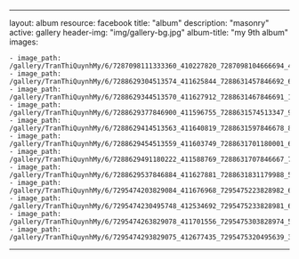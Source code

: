 
---
layout: album
resource: facebook
title: "album"
description: "masonry"
active: gallery
header-img: "img/gallery-bg.jpg"
album-title: "my 9th album"
images:
    
    - image_path: /gallery/TranThiQuynhMy/6/7287098111333360_410227820_7287098104666694_4268735105999577687_n.jpg
    - image_path: /gallery/TranThiQuynhMy/6/7288629304513574_411625844_7288631457846692_6464220789573160608_n.jpg
    - image_path: /gallery/TranThiQuynhMy/6/7288629344513570_411627912_7288631467846691_1124508206843756113_n.jpg
    - image_path: /gallery/TranThiQuynhMy/6/7288629377846900_411596755_7288631574513347_9053826833225889268_n.jpg
    - image_path: /gallery/TranThiQuynhMy/6/7288629414513563_411640819_7288631597846678_8306784088793362448_n.jpg
    - image_path: /gallery/TranThiQuynhMy/6/7288629454513559_411603749_7288631701180001_6122741698256065699_n.jpg
    - image_path: /gallery/TranThiQuynhMy/6/7288629491180222_411588769_7288631707846667_756933558070933063_n.jpg
    - image_path: /gallery/TranThiQuynhMy/6/7288629537846884_411627881_7288631831179988_5389909641642398570_n.jpg
    - image_path: /gallery/TranThiQuynhMy/6/7295474203829084_411676968_7295475223828982_6052523258876267782_n.jpg
    - image_path: /gallery/TranThiQuynhMy/6/7295474230495748_412534692_7295475233828981_659560901397792671_n.jpg
    - image_path: /gallery/TranThiQuynhMy/6/7295474263829078_411701556_7295475303828974_5368722889504444513_n.jpg
    - image_path: /gallery/TranThiQuynhMy/6/7295474293829075_412677435_7295475320495639_3372908785214556828_n.jpg
---